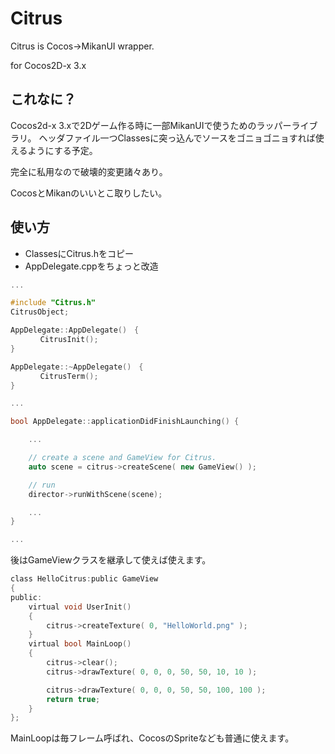 # Citrus

Citrus is Cocos->MikanUI wrapper.

for Cocos2D-x 3.x

## これなに？

Cocos2d-x 3.xで2Dゲーム作る時に一部MikanUIで使うためのラッパーライブラリ。
ヘッダファイル一つClassesに突っ込んでソースをゴニョゴニョすれば使えるようにする予定。

完全に私用なので破壊的変更諸々あり。

CocosとMikanのいいとこ取りしたい。

## 使い方

* ClassesにCitrus.hをコピー
* AppDelegate.cppをちょっと改造

```c:AppDelegate.cpp
...

#include "Citrus.h"
CitrusObject;

AppDelegate::AppDelegate()　{
　　　　CitrusInit();
}

AppDelegate::~AppDelegate()　{
　　　　CitrusTerm();
}

...

bool AppDelegate::applicationDidFinishLaunching() {

    ...

    // create a scene and GameView for Citrus.
	auto scene = citrus->createScene( new GameView() );

    // run
    director->runWithScene(scene);

    ...
}

...
````

後はGameViewクラスを継承して使えば使えます。

````c:sample.h
class HelloCitrus:public GameView
{
public:
	virtual void UserInit()
	{
		citrus->createTexture( 0, "HelloWorld.png" );
	}
	virtual bool MainLoop()
	{
		citrus->clear();
		citrus->drawTexture( 0, 0, 0, 50, 50, 10, 10 );

		citrus->drawTexture( 0, 0, 0, 50, 50, 100, 100 );
		return true;
	}
};
````

MainLoopは毎フレーム呼ばれ、CocosのSpriteなども普通に使えます。
